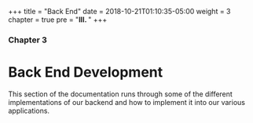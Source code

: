 +++
title = "Back End"
date = 2018-10-21T01:10:35-05:00
weight = 3
chapter = true
pre = "<b>III. </b>"
+++

### Chapter 3

# Back End Development

This section of the documentation runs through some of the different implementations of our backend and how to implement it into our various applications.
